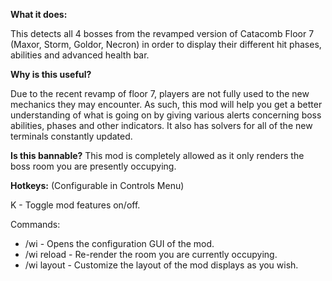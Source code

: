 **What it does:**

This detects all 4 bosses from the revamped version of Catacomb Floor 7 (Maxor, Storm, Goldor, Necron) in order to display their different hit phases, abilities and advanced health bar.

**Why is this useful?**

Due to the recent revamp of floor 7, players are not fully used to the new mechanics they may encounter. As such, this mod will help you get a better understanding of what is going on by giving various alerts concerning boss abilities, phases and other indicators. It also has solvers for all of the new terminals constantly updated.

**Is this bannable?**
This mod is completely allowed as it only renders the boss room you are presently occupying.

**Hotkeys:**
(Configurable in Controls Menu)

K - Toggle mod features on/off.

Commands:
- /wi - Opens the configuration GUI of the mod.
- /wi reload - Re-render the room you are currently occupying. 
- /wi layout - Customize the layout of the mod displays as you wish. 
